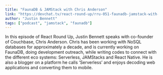 ```yaml
---
title: "FaunaDB & JAMStack with Chris Anderson"
link: "https://devchat.tv/react-round-up/rru-051-faunadb-jamstack-with-chris-anderson/"
author: "Justin Bennett"
tags: ["podcast", "jamstack", "faunadb"]
---
```


In this episode of React Round Up, Justin Bennett speaks with co-founder of Couchbase, Chris Anderson. Chris has been working with NoSQL databases for approximately a decade, and is currently working on FaunaDB, doing development outreach, while writing codes to connect with the different eco systems: Serverless, JAMStacks and React Native. He is also a blogger on a platform he calls ‘Serverless’ and enjoys decoding web applications and converting them to mobile.
